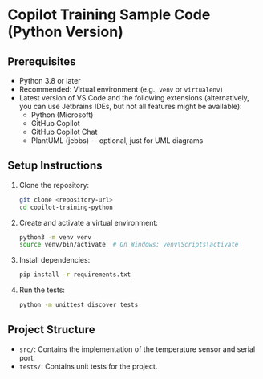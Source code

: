 # Copilot Training Sample Code (Python Version)

## Prerequisites
- Python 3.8 or later
- Recommended: Virtual environment (e.g., `venv` or `virtualenv`)
- Latest version of VS Code and the following extensions (alternatively, you can use Jetbrains IDEs, but not all features might be available):
  - Python (Microsoft)
  - GitHub Copilot
  - GitHub Copilot Chat
  - PlantUML (jebbs) -- optional, just for UML diagrams

## Setup Instructions
1. Clone the repository:
   ```bash
   git clone <repository-url>
   cd copilot-training-python
   ```

2. Create and activate a virtual environment:
   ```bash
   python3 -m venv venv
   source venv/bin/activate  # On Windows: venv\Scripts\activate
   ```

3. Install dependencies:
   ```bash
   pip install -r requirements.txt
   ```

4. Run the tests:
   ```bash
   python -m unittest discover tests
   ```

## Project Structure
- `src/`: Contains the implementation of the temperature sensor and serial port.
- `tests/`: Contains unit tests for the project.
